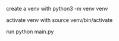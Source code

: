 
create a venv with python3 -m venv venv

activate venv with source venv/bin/activate

run python main.py
